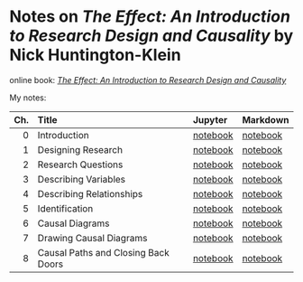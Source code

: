 # Notes on *The Effect: An Introduction to Research Design and Causality* by Nick Huntington-Klein

online book: [*The Effect: An Introduction to Research Design and Causality*](https://theeffectbook.net/index.html)

My notes:


| Ch. | Title                               | Jupyter                                                        | Markdown                                                    |
|----:|:------------------------------------|:---------------------------------------------------------------|:------------------------------------------------------------|
| 0   | Introduction                        | [notebook](notes/00_introduction.ipynb)                        | [notebook](notes/00_introduction.md)                        |
| 1   | Designing Research                  | [notebook](notes/01_designing-research.ipynb)                  | [notebook](notes/01_designing-research.md)                  |
| 2   | Research Questions                  | [notebook](notes/02_research-questions.ipynb)                  | [notebook](notes/02_research-questions.md)                  |
| 3   | Describing Variables                | [notebook](notes/03_describing-variables.ipynb)                | [notebook](notes/03_describing-variables.md)                |
| 4   | Describing Relationships            | [notebook](notes/04_describing-relationships.ipynb)            | [notebook](notes/04_describing-relationships.md)            |
| 5   | Identification                      | [notebook](notes/05_identification.ipynb)                      | [notebook](notes/05_identification.md)                      |
| 6   | Causal Diagrams                     | [notebook](notes/06_causal-diagrams.ipynb)                     | [notebook](notes/06_causal-diagrams.md)                     |
| 7   | Drawing Causal Diagrams             | [notebook](notes/07_drawing-causal-diagrams.ipynb)             | [notebook](notes/07_drawing-causal-diagrams.md)             |
| 8   | Causal Paths and Closing Back Doors | [notebook](notes/08_causal-paths-and-closing-back-doors.ipynb) | [notebook](notes/08_causal-paths-and-closing-back-doors.md) |
